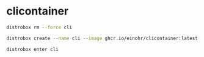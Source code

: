 # clicontainer

```sh
distrobox rm --force cli

distrobox create --name cli --image ghcr.io/einohr/clicontainer:latest

distrobox enter cli
```
